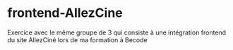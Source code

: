 # frontend-AllezCine
Exercice avec le même groupe de 3 qui consiste à une intégration frontend du site AllezCiné lors de ma formation à Becode
